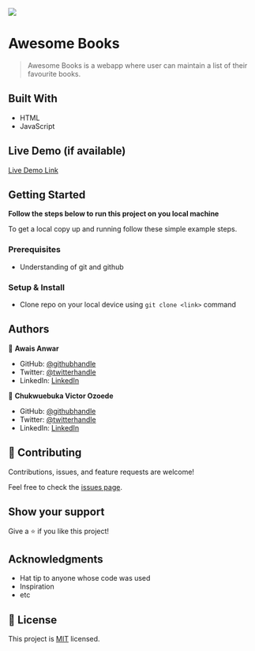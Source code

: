 ![](https://img.shields.io/badge/Microverse-blueviolet)

# Awesome Books

> Awesome Books is a webapp where user can maintain a list of their favourite books.

## Built With

- HTML
- JavaScript

## Live Demo (if available)

[Live Demo Link](https://livedemo.com)

## Getting Started

**Follow the steps below to run this project on you local machine**


To get a local copy up and running follow these simple example steps.

### Prerequisites
- Understanding of git and github
### Setup & Install
- Clone repo on your local device using `git clone <link>` command

## Authors

👤 **Awais Anwar**

- GitHub: [@githubhandle](https://github.com/awaisanwar544)
- Twitter: [@twitterhandle](https://twitter.com/AwaisAnwar47)
- LinkedIn: [LinkedIn](https://www.linkedin.com/in/awaisanwar544/)

👤 **Chukwuebuka Victor Ozoede**

- GitHub: [@githubhandle](https://github.com/chukwuebukaVictor)
- Twitter: [@twitterhandle](https://twitter.com/OzoedeVictor)
- LinkedIn: [LinkedIn](https://www.linkedin.com/in/ChukwuebukaOzoede/)

## 🤝 Contributing

Contributions, issues, and feature requests are welcome!

Feel free to check the [issues page](../../issues/).

## Show your support

Give a ⭐️ if you like this project!

## Acknowledgments

- Hat tip to anyone whose code was used
- Inspiration
- etc

## 📝 License

This project is [MIT](./MIT.md) licensed.

